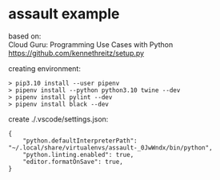 assault example
===============

based on:    
Cloud Guru: Programming Use Cases with Python   
https://github.com/kennethreitz/setup.py   


creating environment:
```
> pip3.10 install --user pipenv
> pipenv install --python python3.10 twine --dev
> pipenv install pylint --dev
> pipenv install black --dev
```

create ./.vscode/settings.json:
```
{
    "python.defaultInterpreterPath": "~/.local/share/virtualenvs/assault-_0JwWndx/bin/python",
    "python.linting.enabled": true,
    "editor.formatOnSave": true,
}
```

